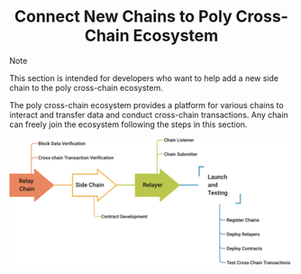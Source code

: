 <h1 align="center">Connect New Chains to Poly Cross-Chain Ecosystem</h1>

> [!NOTE]
> This section is intended for developers who want to help add a new side chain to the poly cross-chain ecosystem.

The poly cross-chain ecosystem provides a platform for various chains to interact and transfer data and conduct cross-chain transactions. 
Any chain can freely join the ecosystem following the steps in this section.

<div align=center><img src="resources/add_chain_flow.png" alt=""/></div>



